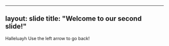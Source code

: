 ---
layout: slide
title: "Welcome to our second slide!"
-
Halleluayh
Use the left arrow to go back!
